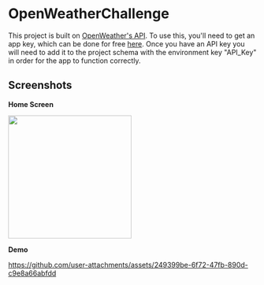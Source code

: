 # OpenWeatherChallenge

This project is built on [OpenWeather's API](https://openweathermap.org/current#example_JSON). To use this, you'll need to get an app key, which can be done for free [here](https://home.openweathermap.org/users/sign_in). Once you have an API key you will need to add it to the project schema with the environment key "API_Key" in order for the app to function correctly.

## Screenshots 
**Home Screen**

<img src="https://github.com/user-attachments/assets/c8c99d86-0bb7-4086-93b0-b4bcf2bd263f" width="250">

**Demo**

https://github.com/user-attachments/assets/249399be-6f72-47fb-890d-c9e8a66abfdd
